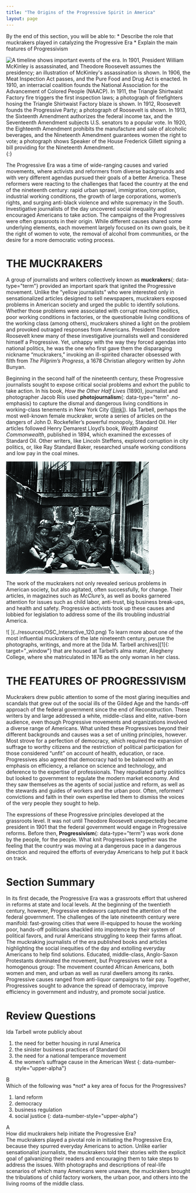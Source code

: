 ```yaml
---
title: "The Origins of the Progressive Spirit in America"
layout: page
---
```



<div data-type="abstract" markdown="1">
By the end of this section, you will be able to:
* Describe the role that muckrakers played in catalyzing the Progressive Era
* Explain the main features of Progressivism

</div>

 ![A timeline shows important events of the era. In 1901, President William McKinley is assassinated, and Theodore Roosevelt assumes the presidency; an illustration of McKinley\'s assassination is shown. In 1906, the Meat Inspection Act passes, and the Pure Food and Drug Act is enacted. In 1910, an interracial coalition founds the National Association for the Advancement of Colored People (NAACP). In 1911, the Triangle Shirtwaist Factory fire triggers the first inspection laws; a photograph of firefighters hosing the Triangle Shirtwaist Factory blaze is shown. In 1912, Roosevelt founds the Progressive Party; a photograph of Roosevelt is shown. In 1913, the Sixteenth Amendment authorizes the federal income tax, and the Seventeenth Amendment subjects U.S. senators to a popular vote. In 1920, the Eighteenth Amendment prohibits the manufacture and sale of alcoholic beverages, and the Nineteenth Amendment guarantees women the right to vote; a photograph shows Speaker of the House Frederick Gillett signing a bill providing for the Nineteenth Amendment.](../resources/CNX_History_21_01_Timeline.jpg){:}

The Progressive Era was a time of wide-ranging causes and varied movements, where activists and reformers from diverse backgrounds and with very different agendas pursued their goals of a better America. These reformers were reacting to the challenges that faced the country at the end of the nineteenth century: rapid urban sprawl, immigration, corruption, industrial working conditions, the growth of large corporations, women’s rights, and surging anti-black violence and white supremacy in the South. Investigative journalists of the day uncovered social inequality and encouraged Americans to take action. The campaigns of the Progressives were often grassroots in their origin. While different causes shared some underlying elements, each movement largely focused on its own goals, be it the right of women to vote, the removal of alcohol from communities, or the desire for a more democratic voting process.

# THE MUCKRAKERS

A group of journalists and writers collectively known as **muckrakers**{: data-type="term"} provided an important spark that ignited the Progressive movement. Unlike the “yellow journalists” who were interested only in sensationalized articles designed to sell newspapers, muckrakers exposed problems in American society and urged the public to identify solutions. Whether those problems were associated with corrupt machine politics, poor working conditions in factories, or the questionable living conditions of the working class (among others), muckrakers shined a light on the problem and provoked outraged responses from Americans. President Theodore Roosevelt knew many of these investigative journalists well and considered himself a Progressive. Yet, unhappy with the way they forced agendas into national politics, he was the one who first gave them the disparaging nickname “muckrakers,” invoking an ill-spirited character obsessed with filth from *The Pilgrim’s Progress*, a 1678 Christian allegory written by John Bunyan.

Beginning in the second half of the nineteenth century, these Progressive journalists sought to expose critical social problems and exhort the public to take action. In his book, *How the Other Half Lives* (1890), journalist and photographer Jacob Riis used **photojournalism**{: data-type="term" .no-emphasis} to capture the dismal and dangerous living conditions in working-class tenements in New York City ([\[link\]](#fs-idm21536608)). Ida Tarbell, perhaps the most well-known female muckraker, wrote a series of articles on the dangers of John D. Rockefeller’s powerful monopoly, Standard Oil. Her articles followed Henry Demarest Lloyd’s book, *Wealth Against Commonwealth*, published in 1894, which examined the excesses of Standard Oil. Other writers, like Lincoln Steffens, explored corruption in city politics, or, like Ray Standard Baker, researched unsafe working conditions and low pay in the coal mines.

![A photograph shows three small children, shabbily dressed and barefoot, asleep in a heap over a steam grate slightly below street level.](../resources/CNX_History_21_01_Riis.jpg "Jacob Riis&#x2019;s images of New York City slums in the late nineteenth century, such as this 1890 photograph of children sleeping in Mulberry Street, exposed Americans all over the country to the living conditions of the urban poor."){:}

The work of the muckrakers not only revealed serious problems in American society, but also agitated, often successfully, for change. Their articles, in magazines such as *McClure’s*, as well as books garnered attention for issues such as child labor, anti-trust, big business break-ups, and health and safety. Progressive activists took up these causes and lobbied for legislation to address some of the ills troubling industrial America.

<div data-type="note" class="history click-and-explore" data-label="Click and Explore" markdown="1">
<span data-type="media" id="eip-idm158350944" data-alt=" "> ![ ](../resources/OSC_Interactive_120.png) </span>
To learn more about one of the most influential muckrakers of the late nineteenth century, peruse the photographs, writings, and more at the [Ida M. Tarbell archives][1]{: target="_window"} that are housed at Tarbell’s alma mater, Allegheny College, where she matriculated in 1876 as the only woman in her class.

</div>

# THE FEATURES OF PROGRESSIVISM

Muckrakers drew public attention to some of the most glaring inequities and scandals that grew out of the social ills of the Gilded Age and the hands-off approach of the federal government since the end of Reconstruction. These writers by and large addressed a white, middle-class and elite, native-born audience, even though Progressive movements and organizations involved a diverse range of Americans. What united these Progressives beyond their different backgrounds and causes was a set of uniting principles, however. Most strove for a perfection of democracy, which required the expansion of suffrage to worthy citizens and the restriction of political participation for those considered “unfit” on account of health, education, or race. Progressives also agreed that democracy had to be balanced with an emphasis on efficiency, a reliance on science and technology, and deference to the expertise of professionals. They repudiated party politics but looked to government to regulate the modern market economy. And they saw themselves as the agents of social justice and reform, as well as the stewards and guides of workers and the urban poor. Often, reformers’ convictions and faith in their own expertise led them to dismiss the voices of the very people they sought to help.

The expressions of these Progressive principles developed at the grassroots level. It was not until Theodore Roosevelt unexpectedly became president in 1901 that the federal government would engage in Progressive reforms. Before then, **Progressivism**{: data-type="term"} was work done by the people, for the people. What knit Progressives together was the feeling that the country was moving at a dangerous pace in a dangerous direction and required the efforts of everyday Americans to help put it back on track.

# Section Summary

In its first decade, the Progressive Era was a grassroots effort that ushered in reforms at state and local levels. At the beginning of the twentieth century, however, Progressive endeavors captured the attention of the federal government. The challenges of the late nineteenth century were manifold: fast-growing cities that were ill-equipped to house the working poor, hands-off politicians shackled into impotence by their system of political favors, and rural Americans struggling to keep their farms afloat. The muckraking journalists of the era published books and articles highlighting the social inequities of the day and extolling everyday Americans to help find solutions. Educated, middle-class, Anglo-Saxon Protestants dominated the movement, but Progressives were not a homogenous group: The movement counted African Americans, both women and men, and urban as well as rural dwellers among its ranks. Progressive causes ranged from anti-liquor campaigns to fair pay. Together, Progressives sought to advance the spread of democracy, improve efficiency in government and industry, and promote social justice.

# Review Questions

<div data-type="exercise">
<div data-type="problem" markdown="1">
Ida Tarbell wrote publicly about

1.  the need for better housing in rural America
2.  the sinister business practices of Standard Oil
3.  the need for a national temperance movement
4.  the women’s suffrage cause in the American West
{: data-number-style="upper-alpha"}

</div>
<div data-type="solution" markdown="1">
B

</div>
</div>

<div data-type="exercise">
<div data-type="problem" markdown="1">
Which of the following was *not* a key area of focus for the Progressives?

1.  land reform
2.  democracy
3.  business regulation
4.  social justice
{: data-number-style="upper-alpha"}

</div>
<div data-type="solution" markdown="1">
A

</div>
</div>

<div data-type="exercise">
<div data-type="problem" markdown="1">
How did muckrakers help initiate the Progressive Era?

</div>
<div data-type="solution" markdown="1">
The muckrakers played a pivotal role in initiating the Progressive Era, because they spurred everyday Americans to action. Unlike earlier sensationalist journalists, the muckrakers told their stories with the explicit goal of galvanizing their readers and encouraging them to take steps to address the issues. With photographs and descriptions of real-life scenarios of which many Americans were unaware, the muckrakers brought the tribulations of child factory workers, the urban poor, and others into the living rooms of the middle class.

</div>
</div>



[1]: http://openstaxcollege.org/l/tarbell
